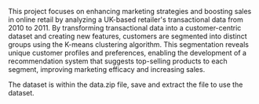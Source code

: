 This project focuses on enhancing marketing strategies and boosting sales in online retail by analyzing a UK-based retailer's transactional data from 2010 to 2011. By transforming transactional data into a customer-centric dataset and creating new features, customers are segmented into distinct groups using the K-means clustering algorithm. This segmentation reveals unique customer profiles and preferences, enabling the development of a recommendation system that suggests top-selling products to each segment, improving marketing efficacy and increasing sales.

The dataset is within the data.zip file, save and extract the file to use the dataset.
